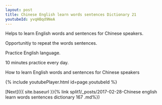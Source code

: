 ```yaml
---
layout: post
title: Chinese English learn words sentences Dictionary 21 
youtubeId: yvqHBqd9NeA
---
```

 
 
Helps to learn English words and sentences for Chinese speakers.

Opportunitiy to repeat the words sentences. 

Practice English language. 
 
10 minutes practice every day. 
 
How to learn English words and sentences for Chinese speakers 
 
{% include youtubePlayer.html id=page.youtubeId %}
 
 
[Next]({{ site.baseurl }}{% link  split1/_posts/2017-02-28-Chinese english learn words sentences dictionary 167 .md%})
 
